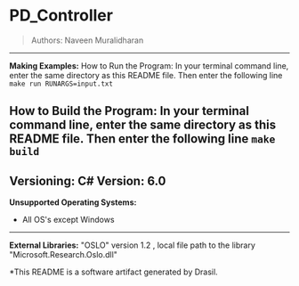 # PD_Controller 
> Authors:  Naveen Muralidharan
------------------------------------------------------------
**Making Examples:** 
 How to Run the Program:
In your terminal command line, enter the same directory as this README file. Then enter the following line
`make run RUNARGS=input.txt`

How to Build the Program:
In your terminal command line, enter the same directory as this README file. Then enter the following line
`make build`
------------------------------------------------------------
**Versioning:** 
 C# Version: 6.0
------------------------------------------------------------
**Unsupported Operating Systems:** 
 - All OS's except Windows
------------------------------------------------------------
**External Libraries:** 
 "OSLO" version 1.2 , local file path to the library "Microsoft.Research.Oslo.dll"


*This README is a software artifact generated by Drasil.

